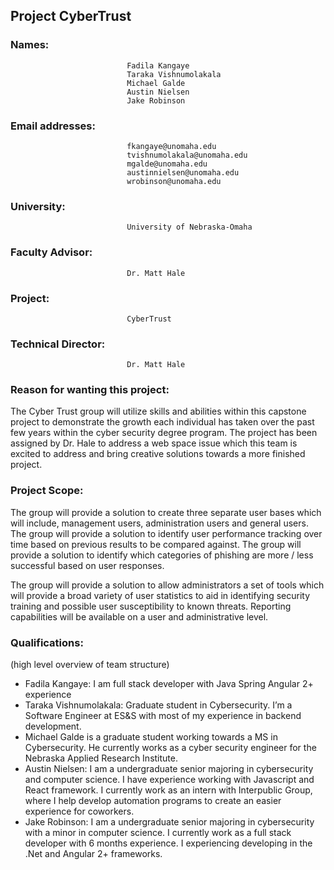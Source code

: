 ## Project CyberTrust

### Names:                        
                              Fadila Kangaye
                              Taraka Vishnumolakala
                              Michael Galde
                              Austin Nielsen
                              Jake Robinson

### Email addresses:	        	
                              fkangaye@unomaha.edu
                              tvishnumolakala@unomaha.edu
                              mgalde@unomaha.edu
                              austinnielsen@unomaha.edu
                              wrobinson@unomaha.edu

### University:                   
                              University of Nebraska-Omaha

### Faculty Advisor:              
                              Dr. Matt Hale

### Project:                      
                              CyberTrust

### Technical Director:           
                              Dr. Matt Hale

### Reason for wanting this project:

The Cyber Trust group will utilize skills and abilities within this capstone project to demonstrate the growth each individual has taken over the past few years within the cyber security degree program. The project has been assigned by Dr. Hale to address a web space issue which this team is excited to address and bring creative solutions towards a more finished project.

### Project Scope:

The group will provide a solution to create three separate user bases which will include, management users, administration users and general users.
The group will provide a solution to identify user performance tracking over time based on previous results to be compared against.
The group will provide a solution to identify which categories of phishing are more / less successful based on user responses.

The group will provide a solution to allow administrators a set of tools which will provide a broad variety of user statistics to aid in identifying security training and possible user susceptibility to known threats.  Reporting capabilities will be available on a user and administrative level.

### Qualifications:

(high level overview of team structure)

* Fadila Kangaye: I am full stack developer with Java Spring Angular 2+ experience
* Taraka Vishnumolakala: Graduate student in Cybersecurity. I’m a Software Engineer at ES&S with most of my experience in backend development.
* Michael Galde is a graduate student working towards a MS in Cybersecurity. He currently works as a cyber security engineer for the Nebraska Applied Research Institute.
* Austin Nielsen: I am a undergraduate senior majoring in cybersecurity and computer science.  I have experience working with Javascript and React framework.  I currently work as an intern with Interpublic Group, where I help develop automation programs to create an easier experience for coworkers.
* Jake Robinson: I am a undergraduate senior majoring in cybersecurity with a minor in computer science.  I currently work as a full stack developer with 6 months experience.  I experiencing developing in the .Net and Angular 2+ frameworks.
